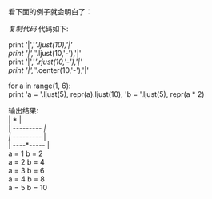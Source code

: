 看下面的例子就会明白了：  

_复制代码_ 代码如下:

  
print '|','*'.ljust(10),'|'  
print '|','*'.ljust(10,'-'),'|'  
print '|','*'.rjust(10,'-'),'|'  
print '|','*'.center(10,'-'),'|'  
  
  
for a in range(1, 6):  
print 'a = '.ljust(5), repr(a).ljust(10), 'b = '.ljust(5), repr(a * 2)  

  
输出结果:  
| * |  
| *--------- |  
| ---------* |  
| ----*----- |  
a = 1 b = 2  
a = 2 b = 4  
a = 3 b = 6  
a = 4 b = 8  
a = 5 b = 10

